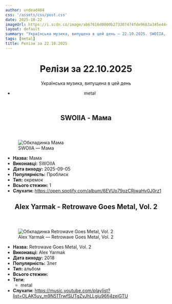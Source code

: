 ```yaml
---
author: undead404
css: '/assets/css/post.css'
date: 2025-10-22
imageUrl: https://i.scdn.co/image/ab67616d0000b273307474fde9663a345e44c48c
layout: default
summary: "Українська музика, випущена в цей день – 22.10.2025. SWOIIA, Alex Yarmak та інші"
tags: [metal]
title: Релізи за 22.10.2025
---
```


<main class="main-content">
  <header>
    <h1>Релізи за <time datetime="2025-10-22">22.10.2025</time></h1>
    <p class="summary">Українська музика, випущена в цей день</p>
      <ul class="tags">
          <li>metal</li>
      </ul>
  </header>
  <section class="releases">
    <article class="release">
      <header>
        <h2>
          SWOIIA - Мама
        </h2>
      </header>
      <figure>
        <img src="https://i.scdn.co/image/ab67616d0000b273307474fde9663a345e44c48c" alt="Обкладинка Мама">
        <figcaption>SWOIIA — Мама</figcaption>
      </figure>
      <ul>
        <li><strong>Назва:</strong> Мама</li>
        <li><strong>Виконавці:</strong> SWOIIA</li>
        <li><strong>Дата виходу:</strong> 2025-09-05</li>
        <li><strong>Популярність:</strong> Проблиск</li>
        <li><strong>Тип:</strong> окремок</li>
        <li><strong>Всього стежин:</strong> 1</li>
        <li><strong>Слухати:</strong> <a href="https://open.spotify.com/album/6EVUo79ozCRjwaHv0J0rz1" target="_blank">https:&#x2F;&#x2F;open.spotify.com&#x2F;album&#x2F;6EVUo79ozCRjwaHv0J0rz1</a></li>
      </ul>
    </article>
    <article class="release">
      <header>
        <h2>
          Alex Yarmak - Retrowave Goes Metal, Vol. 2
        </h2>
      </header>
      <figure>
        <img src="https://lh3.googleusercontent.com/Qpxa0JVXIO3_iglenF_pd-4zv1OSh1mPLblRM8U4ANMjeREBBgZs0Gb67Cjm9GspOCZ2qtFAOcOb7SQ=w544-h544-l90-rj" alt="Обкладинка Retrowave Goes Metal, Vol. 2">
        <figcaption>Alex Yarmak — Retrowave Goes Metal, Vol. 2</figcaption>
      </figure>
      <ul>
        <li><strong>Назва:</strong> Retrowave Goes Metal, Vol. 2</li>
        <li><strong>Виконавці:</strong> Alex Yarmak</li>
        <li><strong>Дата виходу:</strong> 2018</li>
        <li><strong>Популярність:</strong> Злет</li>
        <li><strong>Тип:</strong> альбом</li>
        <li><strong>Всього стежин:</strong> </li>
            <li><strong>Теги:</strong>
            <ul class="tags">
                <li class="tag">metal</li>
            </ul>
            </li>
        <li><strong>Слухати:</strong> <a href="https://music.youtube.com/playlist?list=OLAK5uy_m9N51TrwfSUTgZvJhLLgiu96fj4zejGTU" target="_blank">https:&#x2F;&#x2F;music.youtube.com&#x2F;playlist?list&#x3D;OLAK5uy_m9N51TrwfSUTgZvJhLLgiu96fj4zejGTU</a></li>
      </ul>
    </article>
  </section>
</main>